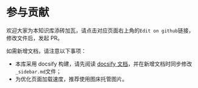 # 参与贡献

欢迎大家为本知识库添砖加瓦，请点击对应页面右上角的`Edit on github`链接，修改文件后，发起 PR。

如需新增文档，请注意以下事项：
- 本库采用 docsify 构建，请先阅读 [docsify 文档](https://docsify.js.org/#/?id=docsify)，并在新增文档时同步修改`_sidebar.md`文件；
- 为优化页面加载速度，推荐使用图床托管图片。

